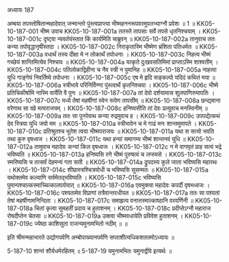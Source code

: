 अध्यायः 187

अम्बया तपस्तोषितान्महादेवात् जन्मान्तरे पुंस्त्वप्राप्त्या भीष्महननरूपवरमुपलभ्याग्नौ प्रवेशः ॥ 1 ॥
KK05-10-187-001	भीष्म उवाच 
KK05-10-187-001a	ततस्ते तापसाः सर्वे तपसे धृतनिश्चयाम् ।
KK05-10-187-001c	दृष्ट्वा न्यवर्तयंस्तात किं कार्यमिति चाब्रुवन् ॥
KK05-10-187-002a	तानुवाच ततः कन्या तपोवृद्धानृषींस्तदा ।
KK05-10-187-002c	निराकृतास्मि भीष्मेण भ्रंशिता पतिधर्मतः ॥
KK05-10-187-003a	वधार्थं तस्य दीक्षा मे न लोकार्थं तपोधनाः ।
KK05-10-187-003c	निहत्य भीष्मं गच्छेयं शान्तिमित्येव निश्चयः ॥
KK05-10-187-004a	यत्कृते दुःखवसतिमिमां प्राप्ताऽस्मि शाश्वतीम् ।
KK05-10-187-004c	पतिलोकाद्विहीना च नैव स्त्री न पुमानिह ॥
KK05-10-187-005a	नाहत्वा युधि गाङ्गेयं निवर्तिष्ये तपोधनाः ।
KK05-10-187-005c	एष मे हृदि सङ्कल्पो यदिदं कथितं मया ॥
KK05-10-187-006a	स्त्रीभावे परिनिर्विण्णा पुंस्त्वार्थे कृतनिश्चया ।
KK05-10-187-006c	भीष्मे प्रतिचिकीर्षामि नास्मि वार्येति वै पुनः ॥
KK05-10-187-007a	तां देवो दर्शयामास शूलपाणिरुमापतिः ।
KK05-10-187-007c	मध्ये तेषां महर्षीणां स्वेन रूपेण तापसीम् ॥
KK05-10-187-008a	छन्द्यमाना वरेणाथ सा वव्रे मत्पराजयम् ।
KK05-10-187-008c	हनिष्यसीति तां देवः प्रत्युवाच मनस्विनीम् ॥
KK05-10-187-009a	ततः सा पुनरेवाथ कन्या रुद्रमुवाच ह ।
KK05-10-187-009c	उपपद्येत्कथं देव स्त्रिया युधि जयो मम ॥
KK05-10-187-010a	स्त्रीभावेन च मे गाढं मनः शान्तमुमापते ।
KK05-10-187-010c	प्रतिश्रुतश्च भूतेश त्वया भीष्मपराजयः ॥
KK05-10-187-011a	यथा स सत्यो भवति तथा कुरु वृषध्वज ।
KK05-10-187-011c	यथा हन्यां समागम्य भीष्मं शान्तनवं युधि ॥
KK05-10-187-012a	तामुवाच महादेवः कन्यां किल वृषध्वजः ।
KK05-10-187-012c	न मे वागमृतं प्राह सत्यं भद्रे भविष्यति ॥
KK05-10-187-013a	हनिष्यसि रणे भीष्मं पुरुषत्वं च लप्स्यसे ।
KK05-10-187-013c	स्मरिष्यसि च तत्सर्वं देहमन्यं गता सती ॥
KK05-10-187-014a	द्रुपदस्य कुले जाता भविष्यसि महारथः ।
KK05-10-187-014c	शीघ्रास्त्रश्चित्रयोधी च भविष्यसि सुसम्मतः ॥
KK05-10-187-015a	यथोक्तमेव कल्याणि सर्वमेतद्भविष्यति ।
KK05-10-187-015c	भविष्यसि पुमान्पश्चात्कस्माच्चित्कालपर्ययात् ॥
KK05-10-187-016a	एवमुक्त्वा महादेवः कपर्दी वृषभध्वजः ।
KK05-10-187-016c	पश्यतामेव विप्राणां तत्रैवान्तरधीयत ॥
KK05-10-187-017a	ततः सा पश्यतां तेषां महर्षीणामनिन्दिता ।
KK05-10-187-017c	समाहृत्य वनात्तस्मात्काष्ठानि वरवर्णिनी ॥
KK05-10-187-018a	चितां कृत्वा सुमहतीं प्रदाय च हुताशनम् ।
KK05-10-187-018c	प्रदीप्तेऽग्नौ महाराज रोषदीप्तेन चेतसा ॥
KK05-10-187-019a	उक्त्वा भीष्मवधायेति प्रविवेश हुताशनम् ।
KK05-10-187-019c	ज्येष्ठा काशिसुता राजन्यमुनामभितो नदीम् ॥ ॥

इति श्रीमन्महाभारते उद्योगपर्वणि अम्बोपाख्यानपर्वणि सप्ताशीत्यधिकशततमोऽध्यायः ॥

5-187-10 शान्तं शौर्यधर्मरहितम् ॥ 5-187-19 यमुनामभितः यमुनाद्वीपे इत्यर्थः ॥
